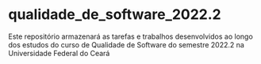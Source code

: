 # qualidade_de_software_2022.2
Este repositório armazenará as tarefas e trabalhos desenvolvidos ao longo dos estudos do curso de Qualidade de Software do semestre 2022.2 na Universidade Federal do Ceará

